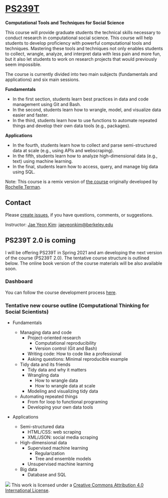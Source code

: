 # [PS239T](http://polisci.berkeley.edu/course/introduction-computational-tools-and-techniques-3)
**Computational Tools and Techniques for Social Science**

This course will provide graduate students the technical skills necessary to conduct research in computational social science. This course will help students to develop proficiency with powerful computational tools and techniques. Mastering these tools and techniques not only enables students to collect, wrangle, analyze, and interpret data with less pain and more fun, but it also let students to work on research projects that would previously seem impossible. 

The course is currently divided into two main subjects (fundamentals and applications) and six main sessions. 

**Fundamentals**
* In the first section, students learn best practices in data and code management using Git and Bash. 
* In the second, students learn how to wrangle, model, and visualize data easier and faster. 
* In the third, students learn how to use functions to automate repeated things and develop their own data tools (e.g., packages). 

**Applications**
* In the fourth, students learn how to collect and parse semi-structured data at scale (e.g., using APIs and webscraping). 
* In the fifth, students learn how to analyze high-dimensional data (e.g., text) using machine learning. 
* In the final, students learn how to access, query, and manage big data using SQL. 

Note: This course is a remix version of [the course](https://github.com/rochelleterman/PS239T) originally developed by [Rochelle Terman](https://github.com/rochelleterman).

## Contact

Please [create issues](https://github.com/jaeyk/PS239T/issues), if you have questions, comments, or suggestions.

Instructor: [Jae Yeon Kim](https://jaeyk.github.io/): jaeyeonkim@berkeley.edu

## PS239T 2.0 is coming 

I will be offering PS239T in Spring 2021 and am developing the next version of the course (PS239T 2.0). The tentative course structure is outlined below. The online book version of the course materials will be also available soon.  

### Dashboard 

You can follow the course development process [here](https://github.com/jaeyk/PS239T/projects/1).

### Tentative new course outline (Computational Thinking for Social Scientists)

* Fundamentals 
     - Managing data and code
         - Project-oriented research 
             - Computational reproducibility
             - Version control (Git and Bash)
         - Writing code: How to code like a professional 
         - Asking questions: Minimal reproducible example 
     - Tidy data and its friends
        - Tidy data and why it matters 
        - Wrangling data
            - How to wrangle data  
            - How to wrangle data at scale 
        - Modeling and visualizing tidy data
     - Automating repeated things 
        - From for loop to functional programing 
        - Developing your own data tools 
 
* Applications 
     - Semi-structured data
         - HTML/CSS: web scraping 
         - XML/JSON: social media scraping 
     - High-dimensional data  
         - Supervised machine learning 
             - Regularization 
             - Tree and ensemble models 
        - Unsupervised machine learning
     - Big data 
        - Database and SQL

![](https://i.creativecommons.org/l/by/4.0/88x31.png) This work is licensed under a [Creative Commons Attribution 4.0 International License](https://creativecommons.org/licenses/by/4.0/).
